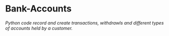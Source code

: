 # Bank-Accounts

###### Python code record and create transactions, withdrawls and different types of accounts held by a customer.
